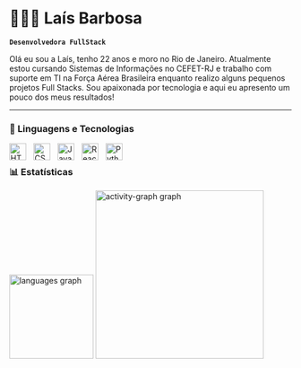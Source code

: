 # 👩🏻‍💻 Laís Barbosa

**`Desenvolvedora FullStack`**

Olá eu sou a Laís, tenho 22 anos e moro no Rio de Janeiro. Atualmente estou cursando Sistemas de Informações no CEFET-RJ e trabalho com suporte em TI na Força Aérea Brasileira enquanto realizo alguns pequenos projetos Full Stacks. Sou apaixonada por tecnologia e aqui eu apresento um pouco dos meus resultados!

---

### 🤖 Linguagens e Tecnologias

<img 
    align="left" 
    alt="HTML"
    title="HTML" 
    width="30px" 
    style="padding-right: 10px;" 
    src="https://cdn.jsdelivr.net/gh/devicons/devicon@latest/icons/html5/html5-original.svg" 
/>
<img 
    align="left" 
    alt="CSS" 
    title="CSS"
    width="30px" 
    style="padding-right: 10px;" 
    src="https://cdn.jsdelivr.net/gh/devicons/devicon@latest/icons/css3/css3-original.svg" 
/>
<img 
    align="left" 
    alt="JavaScript" 
    title="JavaScript"
    width="30px" 
    style="padding-right: 10px;" 
    src="https://cdn.jsdelivr.net/gh/devicons/devicon@latest/icons/javascript/javascript-original.svg" 
/>
 
<img 
    align="left" 
    alt="React"
    title="React" 
    width="30px" 
    style="padding-right: 10px;" 
    src="https://cdn.jsdelivr.net/gh/devicons/devicon@latest/icons/react/react-original.svg" 
/>
<img 
/>
<img 
    align="left" 
    alt="Python"
    title="Python" 
    width="30px" 
    style="padding-right: 10px;" 
    src="https://cdn.jsdelivr.net/gh/devicons/devicon@latest/icons/python/python-original.svg" 
/>
<br/>
<br/>
### 📊 Estatísticas

<div align="left">

  <img src="https://github-readme-stats.vercel.app/api/top-langs?username=Laisbarb&locale=en&hide_title=false&layout=compact&card_width=320&langs_count=5&theme=dracula&hide_border=false&order=2" height="150" alt="languages graph"  />
  <img src="https://github-readme-activity-graph.vercel.app/graph?username=Laisbarb&radius=16&theme=dracula&area=true&order=5" height="300" alt="activity-graph graph"  />
</div>

###
